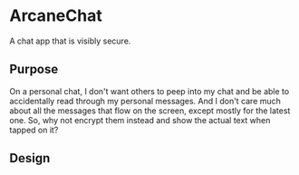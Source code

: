 # ArcaneChat
A chat app that is visibly secure.

## Purpose
On a personal chat, I don't want others to peep into my chat and be able to accidentally read through my personal messages.
And I don't care much about all the messages that flow on the screen, except mostly for the latest one. So, why not encrypt them instead and show the actual text when tapped on it?

## Design
